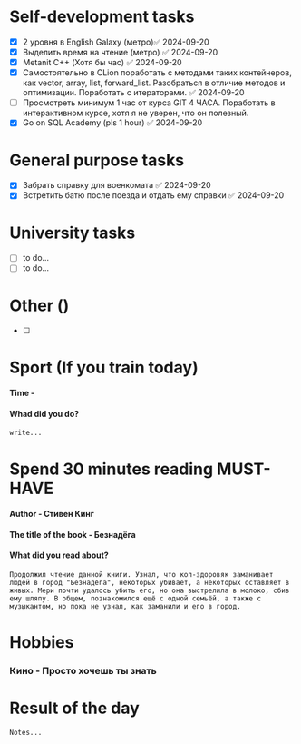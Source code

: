 # Self-development tasks
- [x] 2 уровня в English Galaxy (метро)✅ 2024-09-20
- [x] Выделить время на чтение (метро) ✅ 2024-09-20
- [x] Metanit C++ (Хотя бы час) ✅ 2024-09-20
- [x] Самостоятельно в CLion поработать с методами таких контейнеров, как vector, array, list, forward_list. Разобраться в отличие методов и оптимизации. Поработать с итераторами. ✅ 2024-09-20
- [ ] Просмотреть минимум 1 час от курса GIT 4 ЧАСА. Поработать в интерактивном курсе, хотя я не уверен, что он полезный.
- [x] Go on SQL Academy (pls 1 hour) ✅ 2024-09-20
# General purpose tasks
- [x] Забрать справку для военкомата ✅ 2024-09-20
- [x] Встретить батю после поезда и отдать ему справки ✅ 2024-09-20
# University tasks
- [ ] to do...
- [ ] to do...

# Other ()
- [ ] 
# Sport (If you train today)
#### Time - 
#### Whad did you do?
	write...
# Spend 30 minutes reading MUST-HAVE 
#### Author - Стивен Кинг
#### The title of the book - Безнадёга
#### What did you read about? 
	Продолжил чтение данной книги. Узнал, что коп-здоровяк заманивает людей в город "Безнадёга", некоторых убивает, а некоторых оставляет в живых. Мери почти удалось убить его, но она выстрелила в молоко, сбив ему шляпу. В общем, познакомился ещё с одной семьёй, а также с музыкантом, но пока не узнал, как заманили и его в город.
# Hobbies
### Кино - Просто хочешь ты знать
	
# Result of the day
	Notes...